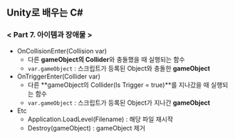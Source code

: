 ## Unity로 배우는 C#

### < Part 7. 아이템과 장애물 >

- OnCollisionEnter(Collision var)
  - 다른 **gameObject의 Collider**와 충돌했을 때 실행되는 함수
  - `var.gameObject` : 스크립트가 등록된 Object와 충돌한 **gameObject**
- OnTriggerEnter(Collider var)
  - 다른 **gameObject의 Collider(Is Trigger = true)**를 지나갔을 때 실행되는 함수
  - `var.gameObject` : 스크립트가 등록된 Object가 지나간 **gameObject**
- Etc
  - Application.LoadLevel(Filename) : 해당 파일 재시작
  - Destroy(gameObject) : gameObject 제거